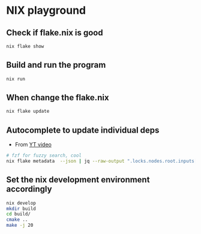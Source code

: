 # NIX playground

## Check if flake.nix is good

```bash
nix flake show
```

## Build and run the program

```bash
nix run
```

## When change the flake.nix

```bash
nix flake update
```

## Autocomplete to update individual deps

- From [YT video](https://www.youtube.com/watch?v=wtVZk1X2_CQ&ab_channel=nixhero)

```bash
# fzf for fuzzy search, cool
nix flake metadata  --json | jq --raw-output ".locks.nodes.root.inputs[]" | fzf | xargs nix flake lock --commit-lock-file --update-input
```

## Set the nix development environment accordingly

```bash
nix develop
mkdir build
cd build/
cmake ..
make -j 20
```
